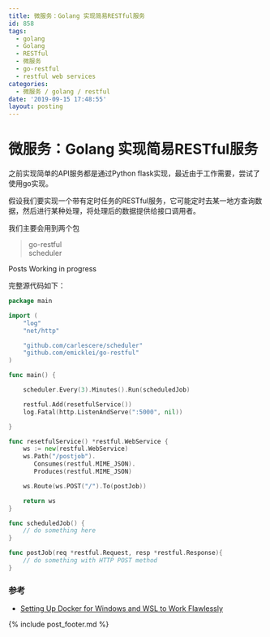 ```yaml
---
title: 微服务：Golang 实现简易RESTful服务
id: 858
tags:
  - golang
  - Golang
  - RESTful
  - 微服务
  - go-restful
  - restful web services
categories:
  - 微服务 / golang / restful
date: '2019-09-15 17:48:55'
layout: posting
---
```


# 微服务：Golang 实现简易RESTful服务

之前实现简单的API服务都是通过Python flask实现，最近由于工作需要，尝试了使用go实现。

假设我们要实现一个带有定时任务的RESTful服务，它可能定时去某一地方查询数据，然后进行某种处理，将处理后的数据提供给接口调用者。  

我们主要会用到两个包

> go-restful  
> scheduler  



Posts Working in progress



完整源代码如下：

```go
package main

import (
	"log"
	"net/http"

	"github.com/carlescere/scheduler"
	"github.com/emicklei/go-restful"
)

func main() {

	scheduler.Every(3).Minutes().Run(scheduledJob)

	restful.Add(resetfulService())
	log.Fatal(http.ListenAndServe(":5000", nil))

}

func resetfulService() *restful.WebService {
	ws := new(restful.WebService)
	ws.Path("/postjob").
	   Consumes(restful.MIME_JSON).
	   Produces(restful.MIME_JSON)

	ws.Route(ws.POST("/").To(postJob))

	return ws
}

func scheduledJob() {
	// do something here
}

func postJob(req *restful.Request, resp *restful.Response){
	// do something with HTTP POST method
}

```

### 参考

* [Setting Up Docker for Windows and WSL to Work Flawlessly](https://nickjanetakis.com/blog/setting-up-docker-for-windows-and-wsl-to-work-flawlessly)


{% include post_footer.md %}